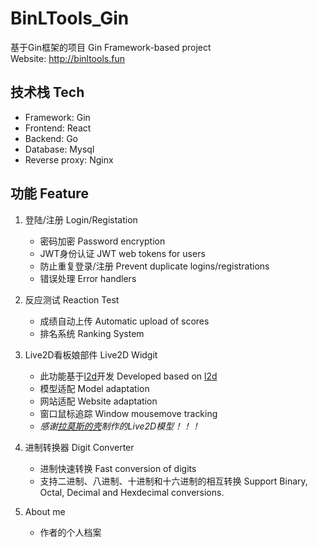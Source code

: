 # BinLTools_Gin

基于Gin框架的项目 Gin Framework-based project  
Website: http://binltools.fun

## 技术栈 Tech
- Framework: Gin
- Frontend: React
- Backend: Go
- Database: Mysql
- Reverse proxy: Nginx

## 功能 Feature
1. 登陆/注册 Login/Registation
    - 密码加密 Password encryption
    - JWT身份认证 JWT web tokens for users
    - 防止重复登录/注册 Prevent duplicate logins/registrations
    - 错误处理 Error handlers

2. 反应测试 Reaction Test
    - 成绩自动上传 Automatic upload of scores
    - 排名系统 Ranking System

3. Live2D看板娘部件 Live2D Widgit
	- 此功能基于[l2d](https://github.com/UsernameFull/l2d)开发 Developed based on [l2d](https://github.com/UsernameFull/l2d)
	- 模型适配 Model adaptation 
	- 网站适配 Website adaptation
    - 窗口鼠标追踪 Window mousemove tracking
    - *感谢[拉莫斯的壳](https://space.bilibili.com/6769942/?spm_id_from=333.999.0.0)制作的Live2D模型！！！*
    
3. 进制转换器 Digit Converter
    - 进制快速转换 Fast conversion of digits
    - 支持二进制、八进制、十进制和十六进制的相互转换 Support Binary, Octal, Decimal and Hexdecimal conversions.

4. About me
   - 作者的个人档案
